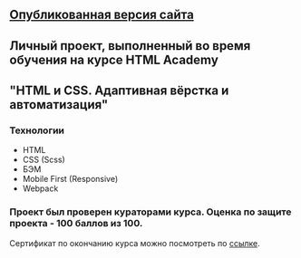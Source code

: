 ## <a href="https://sedona-yushato.netlify.app/">  Опубликованная версия сайта</a>
## Личный проект, выполненный во время обучения на курсе HTML Academy 
## "HTML и CSS. Адаптивная вёрстка и автоматизация"

### Технологии
* HTML
* CSS (Scss)
* БЭМ
* Mobile First (Responsive)
* Webpack

### Проект был проверен кураторами курса. Оценка по защите проекта - 100 баллов из 100.
Сертификат по окончанию курса можно посмотреть по <a href="https://assets.htmlacademy.ru/certificates/intensive/161/1474119.pdf?1599985167&_ga=2.89577938.811605844.1620770769-1299651872.1598336597">ссылке</a>.
